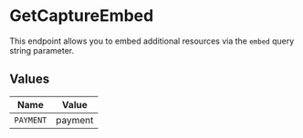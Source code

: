 # GetCaptureEmbed

This endpoint allows you to embed additional resources via the
`embed` query string parameter.


## Values

| Name      | Value     |
| --------- | --------- |
| `PAYMENT` | payment   |